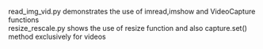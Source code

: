 read_img_vid.py demonstrates the use of imread,imshow and VideoCapture functions   
resize_rescale.py shows the use of resize function and also capture.set() method exclusively for videos  
